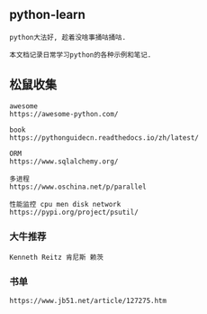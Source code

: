 ## python-learn

    python大法好, 趁着没啥事捅咕捅咕.

    本文档记录日常学习python的各种示例和笔记.


## 松鼠收集

    awesome
    https://awesome-python.com/

    book
    https://pythonguidecn.readthedocs.io/zh/latest/

    ORM
    https://www.sqlalchemy.org/

    多进程
    https://www.oschina.net/p/parallel

    性能监控 cpu men disk network
    https://pypi.org/project/psutil/

### 大牛推荐

    Kenneth Reitz 肯尼斯 赖茨

### 书单

    https://www.jb51.net/article/127275.htm
